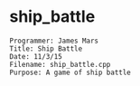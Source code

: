 # ship_battle

	Programmer: James Mars
	Title: Ship Battle
	Date: 11/3/15
	Filename: ship_battle.cpp
	Purpose: A game of ship battle
